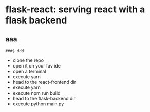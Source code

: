 # flask-react: serving react with a flask backend
## aaa
    ###$ ddd
* clone the repo
* open it on your fav ide
* open a terminal
* execute yarn
* head to the react-frontend dir
* execute yarn
* execute npm run build
* head to the flask-backend dir
* execute python main.py
